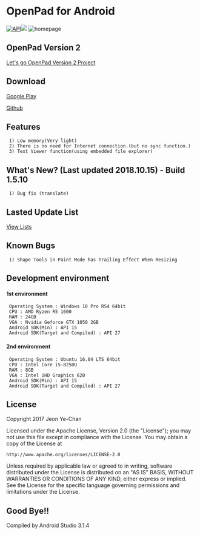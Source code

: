 # OpenPad for Android
[![API](https://img.shields.io/badge/API-15%2B-brightgreen.svg?style=flat)](https://android-arsenal.com/api?level=15)[![](https://img.shields.io/badge/license-Apache%202-blue.svg)](http://www.apache.org/licenses/LICENSE-2.0)
![homepage](./Preview/image.png)
## OpenPad Version 2
[Let's go OpenPad Version 2 Project](https://github.com/Eskeptor/OpenPad2)
## Download
[Google Play](https://play.google.com/store/apps/details?id=com.eskeptor.openTextViewer)

[Github](/Apk)
## Features
```
 1) Low memory(Very light)
 2) There is no need for Internet connection.(but no sync function.)
 3) Text Viewer function(using embedded file explorer)
```
## What's New? (Last updated 2018.10.15) - Build 1.5.10
```
 1) Bug fix (translate)
```
## Lasted Update List
[View Lists](./UPDATE.md)
## Known Bugs
```
 1) Shape Tools in Paint Mode has Trailing Effect When Resizing
```
## Development environment
#### 1st environment
```
 Operating System : Windows 10 Pro RS4 64bit
 CPU : AMD Ryzen R5 1600
 RAM : 24GB
 VGA : Nvidia Geforce GTX 1050 2GB
 Android SDK(Min) : API 15
 Android SDK(Target and Compiled) : API 27
```
#### 2nd environment
```
 Operating System : Ubuntu 16.04 LTS 64bit
 CPU : Intel Core i5-8250U
 RAM : 8GB
 VGA : Intel UHD Graphics 620
 Android SDK(Min) : API 15
 Android SDK(Target and Compiled) : API 27
```
## License
Copyright 2017 Jeon Ye-Chan

Licensed under the Apache License, Version 2.0 (the "License");
you may not use this file except in compliance with the License.
You may obtain a copy of the License at
```
http://www.apache.org/licenses/LICENSE-2.0
```
Unless required by applicable law or agreed to in writing, software
distributed under the License is distributed on an "AS IS" BASIS,
WITHOUT WARRANTIES OR CONDITIONS OF ANY KIND, either express or implied.
See the License for the specific language governing permissions and
limitations under the License.
## Good Bye!!
Compiled by Android Studio 3.1.4
